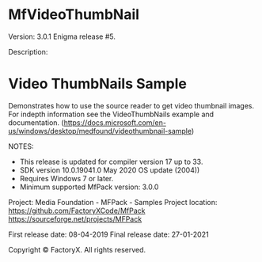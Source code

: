 # MfVideoThumbNail
Version: 3.0.1
Enigma release #5.

Description:

Video ThumbNails Sample
=======================
Demonstrates how to use the source reader to get video thumbnail images.
For indepth information see the VideoThumbNails example and
documentation. (https://docs.microsoft.com/en-us/windows/desktop/medfound/videothumbnail-sample)

NOTES: 
 - This release is updated for compiler version 17 up to 33.
 - SDK version 10.0.19041.0 May 2020 OS update (2004))
 - Requires Windows 7 or later.
 - Minimum supported MfPack version: 3.0.0 

Project: Media Foundation - MFPack - Samples
Project location: https://github.com/FactoryXCode/MfPack
                  https://sourceforge.net/projects/MFPack


First release date: 08-04-2019
Final release date: 27-01-2021

Copyright © FactoryX. All rights reserved.